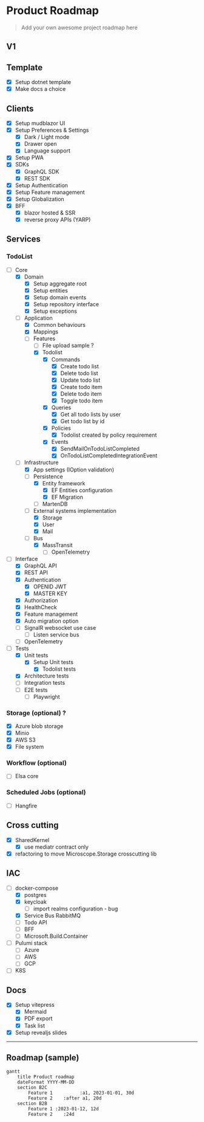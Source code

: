 # Product Roadmap

> Add your own awesome project roadmap here

## V1
## Template

- [x] Setup dotnet template
- [x] Make docs a choice

## Clients
- [x] Setup mudblazor UI
- [x] Setup Preferences & Settings
    - [x] Dark / Light mode
    - [x] Drawer open
    - [x] Language support
- [x] Setup PWA
- [x] SDKs
  - [x] GraphQL SDK
  - [x] REST SDK
- [x] Setup Authentication
- [x] Setup Feature management
- [x] Setup Globalization
- [x] BFF
    - [x] blazor hosted & SSR
    - [x] reverse proxy APIs (YARP)

## Services
### TodoList 
- [ ] Core
    - [x] Domain 
      - [x] Setup aggregate root
      - [x] Setup entities
      - [x] Setup domain events
      - [x] Setup repository interface
      - [x] Setup exceptions
    - [ ] Application
        - [x] Common behaviours
        - [x] Mappings
        - [ ] Features
            - [ ] File upload sample ?
            - [x] Todolist
                - [x] Commands
                  - [x] Create todo list
                  - [x] Delete todo list
                  - [x] Update todo list
                  - [x] Create todo item
                  - [x] Delete todo item
                  - [x] Toggle todo item
                - [x] Queries
                  - [x] Get all todo lists by user
                  - [x] Get todo list by id
                - [x] Policies
                  - [x] Todolist created by policy requirement
                - [x] Events
                  - [x] SendMailOnTodoListCompleted
                  - [x] OnTodoListCompletedIntegrationEvent
  - [ ] Infrastructure
    - [x] App settings (IOption validation)
    - [ ] Persistence
         - [x] Entity framework
           - [x] EF Entities configuration
           - [x] EF Migration
         - [ ] MartenDB
    - [ ] External systems implementation
        - [x] Storage
        - [x] User
        - [x] Mail
    - [ ] Bus
        - [x] MassTransit
          - [ ] OpenTelemetry
- [ ] Interface
    - [x] GraphQL API
    - [x] REST API
    - [x] Authentication
        - [x] OPENID JWT
        - [x] MASTER KEY
    - [x] Authorization
    - [x] HealthCheck
    - [x] Feature management
    - [x] Auto migration option
    - [ ] SignalR websocket use case
      - [ ] Listen service bus
    - [ ] OpenTelemetry
- [ ] Tests
    - [x] Unit tests
        - [x] Setup Unit tests
            - [x] Todolist tests
    - [x] Architecture tests
    - [ ] Integration tests
    - [ ] E2E tests
      - [ ] Playwright

### Storage (optional) ?
- [x] Azure blob storage
- [x] Minio
- [x] AWS S3
- [x] File system

###  Workflow (optional)
- [ ] Elsa core

###  Scheduled Jobs (optional)
- [ ] Hangfire

## Cross cutting 
- [x] SharedKernel
    - [x] use mediatr contract only
- [x] refactoring to move Microscope.Storage crosscutting lib

## IAC
- [ ] docker-compose
    - [x] postgres
    - [x] keycloak
      - [ ] import realms configuration - bug
    - [x] Service Bus RabbitMQ
    - [ ] Todo API
    - [ ] BFF
    - [ ] Microsoft.Build.Container
- [ ] Pulumi stack
  - [ ] Azure
  - [ ] AWS
  - [ ] GCP
- [ ] K8S

## Docs
- [x] Setup vitepress
  - [x] Mermaid
  - [x] PDF export
  - [x] Task list
- [x] Setup revealjs slides

-------------------------
## Roadmap (sample)
```mermaid
gantt
    title Product roadmap
    dateFormat YYYY-MM-DD
    section B2C
        Feature 1          :a1, 2023-01-01, 30d
        Feature 2    :after a1, 20d
    section B2B
        Feature 1 :2023-01-12, 12d
        Feature 2    :24d
```
